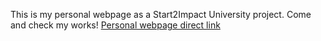This is my personal webpage as a Start2Impact University project. Come and check my works!
[Personal webpage direct link](https://omegaer.github.io/)
